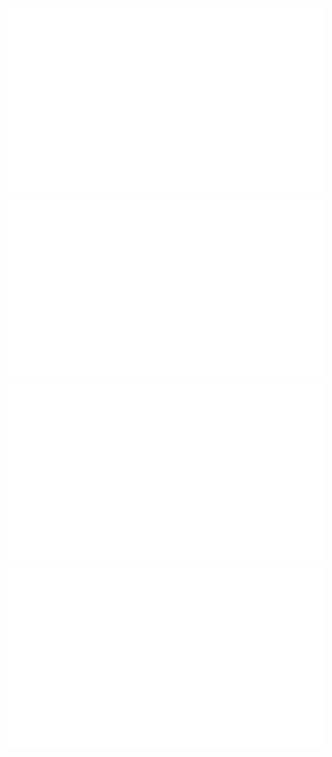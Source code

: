 ![](https://raw.githubusercontent.com/pdecat/github-stats/master/generated/overview.svg#gh-dark-mode-only)
![](https://raw.githubusercontent.com/pdecat/github-stats/master/generated/overview.svg#gh-light-mode-only)
![](https://raw.githubusercontent.com/pdecat/github-stats/master/generated/languages.svg#gh-dark-mode-only)
![](https://raw.githubusercontent.com/pdecat/github-stats/master/generated/languages.svg#gh-light-mode-only)
